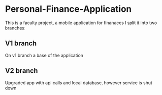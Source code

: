 # Personal-Finance-Application

This is a faculty project, a mobile application for finanaces
I split it into two branches:

## V1 branch

On v1 branch a base of the application

## V2 branch

Upgraded app with api calls and local database, however service is shut down